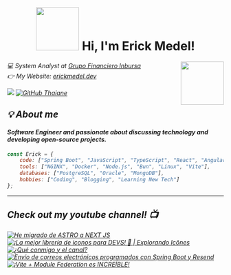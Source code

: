 <div align="center">
    <h1>
        <img src="https://media0.giphy.com/media/v1.Y2lkPTc5MGI3NjExYmc1bHRhaHUzcWdsdWE0cHQ1aWxhaTRpNGExa201bXo1bHR2ZzBmMSZlcD12MV9pbnRlcm5hbF9naWZfYnlfaWQmY3Q9Zw/2IudUHdI075HL02Pkk/giphy.gif" width="100"/> Hi, I'm Erick Medel!
    </h1>
</div>


<img align='right' src="https://erickmedel.dev/_astro/erickmedel.BmQPvJel.webp" width="100"> 

<p><em>💻 System Analyst at <a href="https://www.inbursa.com/">Grupo Financiero Inbursa</a> </br>
👉 My Website: <a href="https://erickmedel.dev/">erickmedel.dev</a>


![](https://komarev.com/ghpvc/?username=ErickDevv) [![GitHub Thaiane](https://img.shields.io/github/followers/erickdevv?label=follow&style=social)](https://github.com/ErickDevv)

<h2> 💡 About me </h2>

#### Software Engineer and passionate about discussing technology and developing open-source projects.


```javascript
const Erick = {
    code: ["Spring Boot", "JavaScript", "TypeScript", "React", "Angular"],
    tools: ["NGINX", "Docker", "Node.js", "Bun", "Linux", "Vite"],
    databases: ["PostgreSQL", "Oracle", "MongoDB"],
    hobbies: ["Coding", "Blogging", "Learning New Tech"]
};
```
---

## Check out my youtube channel! 📺
<!-- BEGIN YOUTUBE-CARDS -->
[![He migrado de ASTRO a NEXT JS](https://ytcards.demolab.com/?id=oHh6b4CEJsE&title=He+migrado+de+ASTRO+a+NEXT+JS&lang=en&timestamp=1747594841&background_color=%230d1117&title_color=%23ffffff&stats_color=%23dedede&max_title_lines=1&width=250&border_radius=5 "He migrado de ASTRO a NEXT JS")](https://www.youtube.com/watch?v=oHh6b4CEJsE)
[![¡La mejor librería de iconos para DEVS! 🚀 | Explorando Icônes](https://ytcards.demolab.com/?id=vILDK-ae2iA&title=%C2%A1La+mejor+librer%C3%ADa+de+iconos+para+DEVS%21+%F0%9F%9A%80+%7C+Explorando+Ic%C3%B4nes&lang=en&timestamp=1741916819&background_color=%230d1117&title_color=%23ffffff&stats_color=%23dedede&max_title_lines=1&width=250&border_radius=5 "¡La mejor librería de iconos para DEVS! 🚀 | Explorando Icônes")](https://www.youtube.com/watch?v=vILDK-ae2iA)
[![¿Qué conmigo y el canal?](https://ytcards.demolab.com/?id=Nw8rmuNaRhE&title=%C2%BFQu%C3%A9+conmigo+y+el+canal%3F&lang=en&timestamp=1741666883&background_color=%230d1117&title_color=%23ffffff&stats_color=%23dedede&max_title_lines=1&width=250&border_radius=5 "¿Qué conmigo y el canal?")](https://www.youtube.com/watch?v=Nw8rmuNaRhE)
[![Envío de correos electrónicos programados con Spring Boot y Resend](https://ytcards.demolab.com/?id=-62bSW7oCSA&title=Env%C3%ADo+de+correos+electr%C3%B3nicos+programados+con+Spring+Boot+y+Resend&lang=en&timestamp=1735612499&background_color=%230d1117&title_color=%23ffffff&stats_color=%23dedede&max_title_lines=1&width=250&border_radius=5 "Envío de correos electrónicos programados con Spring Boot y Resend")](https://www.youtube.com/watch?v=-62bSW7oCSA)
[![¡Vite + Module Federation es INCREÍBLE!](https://ytcards.demolab.com/?id=eWlY3TAdcJg&title=%C2%A1Vite+%2B+Module+Federation+es+INCRE%C3%8DBLE%21&lang=en&timestamp=1733902942&background_color=%230d1117&title_color=%23ffffff&stats_color=%23dedede&max_title_lines=1&width=250&border_radius=5 "¡Vite + Module Federation es INCREÍBLE!")](https://www.youtube.com/watch?v=eWlY3TAdcJg)
<!-- END YOUTUBE-CARDS -->
